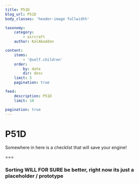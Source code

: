 ```yaml
---
title: P51D
blog_url: P51D
body_classes: 'header-image fullwidth'

taxonomy:
    category:
        - aircraft
    author: KalAbaddon

content:
    items:
        - '@self.children'
    order:
        by: date
        dir: desc
    limit: 5
    pagination: true

feed:
    description: P51D
    limit: 10

pagination: true
---
```


# P51D
Somewhere in here is a checklist that will save your engine! 

===

### Sorting WILL FOR SURE be better,  right now its just a placeholder / prototype
